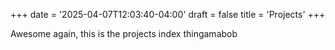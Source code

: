 +++
date = '2025-04-07T12:03:40-04:00'
draft = false
title = 'Projects'
+++


Awesome again, this is the projects index thingamabob
